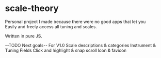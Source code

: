 # scale-theory
Personal project I made because there were no good apps that let you 
Easily and freely access all tuning and scales. 

Written in pure JS.

--TODO Next goals-- For V1.0
Scale descriptions & categories
Instrument & Tuning Fields
Click and highlight & snap scroll
Icon & favicon